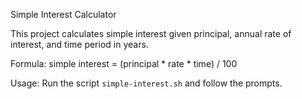Simple Interest Calculator

This project calculates simple interest given principal, annual rate of interest, and time period in years.

Formula:
simple interest = (principal * rate * time) / 100

Usage:
Run the script `simple-interest.sh` and follow the prompts.

